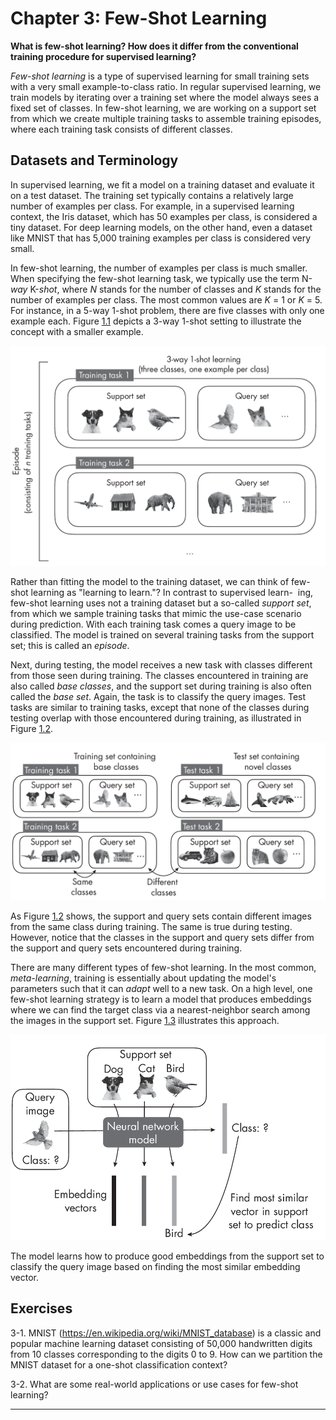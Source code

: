 







# Chapter 3: Few-Shot Learning
[](#chapter-3-few-shot-learning)



**What is few-shot learning? How does it differ from the conventional
training procedure for supervised learning?**

*Few-shot learning* is a type of supervised learning for small training
sets with a very small example-to-class ratio. In regular supervised
learning, we train models by iterating over a training set where the
model always sees a fixed set of classes. In few-shot learning, we are
working on a support set from which we create multiple training tasks to
assemble training episodes, where each training task consists of
different classes.

## Datasets and Terminology
[](#datasets-and-terminology)

In supervised learning, we fit a model on a training dataset and
evaluate it on a test dataset. The training set typically contains a
relatively large number of examples per class. For example, in a
supervised learning context, the Iris dataset, which has 50 examples per
class, is considered a tiny dataset. For deep learning models, on the
other hand, even a dataset like MNIST that has 5,000 training examples
per class is considered very small.

In few-shot learning, the number of examples per class is much smaller.
When specifying the few-shot learning task, we typically use the term
N-*way* K-*shot*, where *N* stands for the number of classes and *K*
stands for the number of examples per class. The most common values are
*K* = 1 or *K* = 5. For instance, in a 5-way 1-shot problem, there are
five classes with only one example each.
Figure [1.1](#fig-ch03-fig01) depicts a 3-way 1-shot setting to illustrate the
concept with a smaller example.

<a id="fig-ch03-fig01"></a>

![Training tasks in few-shot learning](../images/ch03-fig01.png)

Rather than fitting the model to the training dataset, we can think of
few-shot learning as "learning to learn."? In contrast to supervised
learn-  ing, few-shot learning uses not a training dataset but a
so-called *support set*, from which we sample training tasks that mimic
the use-case scenario during prediction. With each training task comes a
query image to be classified. The model is trained on several training
tasks from the support set; this is called an *episode*.

Next, during testing, the model receives a new task with classes
different from those seen during training. The classes encountered in
training are also called *base classes*, and the support set during
training is also often called the *base set*. Again, the task is to
classify the query images. Test tasks are similar to training tasks,
except that none of the classes during testing overlap with those
encountered during training, as illustrated in
Figure [1.2](#fig-ch03-fig02).

<a id="fig-ch03-fig02"></a>

![Classes seen during training and testing](../images/ch03-fig02.png)

As Figure [1.2](#fig-ch03-fig02) shows, the support and query sets contain
different images from the same class during training. The same is true
during testing. However, notice that the classes in the support and
query sets differ from the support and query sets encountered during
training.

There are many different types of few-shot learning. In the most common,
*meta-learning*, training is essentially about updating the model's
parameters such that it can *adapt* well to a new task. On a high level,
one few-shot learning strategy is to learn a model that produces
embeddings where we can find the target class via a nearest-neighbor
search among the images in the support set.
Figure [1.3](#fig-ch03-fig03) illustrates this approach.

<a id="fig-ch03-fig03"></a>

![Learning embeddings that are suitable for classification](../images/ch03-fig03.png)

The model learns how to produce good embeddings from the support set to
classify the query image based on finding the most similar embedding
vector. 

## Exercises

3-1. MNIST (<https://en.wikipedia.org/wiki/MNIST_database>) is a classic
and popular machine learning dataset consisting of 50,000 handwritten
digits from 10 classes corresponding to the digits 0 to 9. How can we
partition the MNIST dataset for a one-shot classification context?

3-2. What are some real-world applications or use cases for few-shot
learning?



------------------------------------------------------------------------

